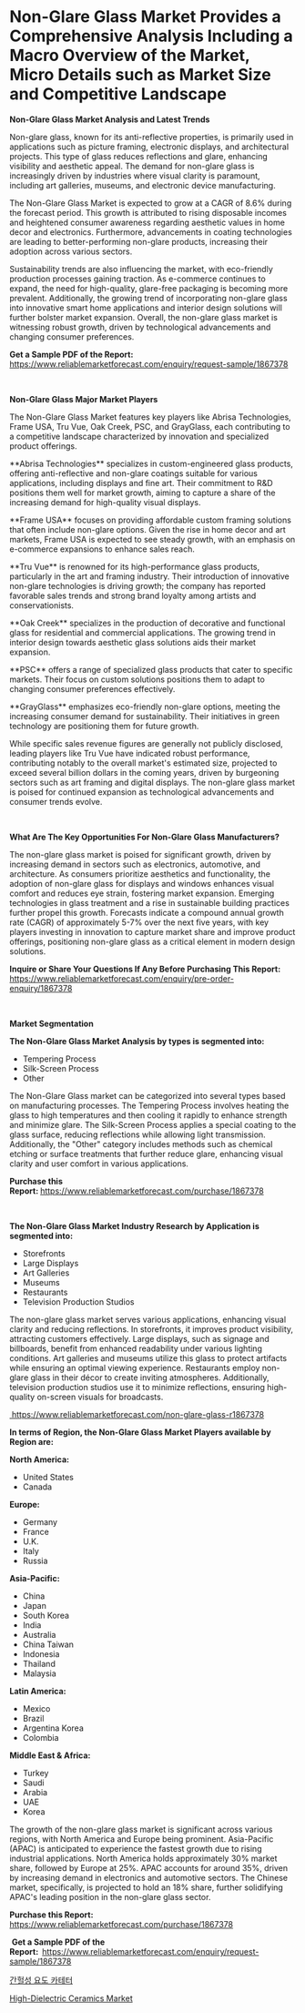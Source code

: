 <p><h1>Non-Glare Glass Market Provides a Comprehensive Analysis Including a Macro Overview of the Market, Micro Details such as Market Size and Competitive Landscape</h1></p><p><strong>Non-Glare Glass Market Analysis and Latest Trends</strong></p>
<p><p>Non-glare glass, known for its anti-reflective properties, is primarily used in applications such as picture framing, electronic displays, and architectural projects. This type of glass reduces reflections and glare, enhancing visibility and aesthetic appeal. The demand for non-glare glass is increasingly driven by industries where visual clarity is paramount, including art galleries, museums, and electronic device manufacturing.</p><p>The Non-Glare Glass Market is expected to grow at a CAGR of 8.6% during the forecast period. This growth is attributed to rising disposable incomes and heightened consumer awareness regarding aesthetic values in home decor and electronics. Furthermore, advancements in coating technologies are leading to better-performing non-glare products, increasing their adoption across various sectors.</p><p>Sustainability trends are also influencing the market, with eco-friendly production processes gaining traction. As e-commerce continues to expand, the need for high-quality, glare-free packaging is becoming more prevalent. Additionally, the growing trend of incorporating non-glare glass into innovative smart home applications and interior design solutions will further bolster market expansion. Overall, the non-glare glass market is witnessing robust growth, driven by technological advancements and changing consumer preferences.</p></p>
<p><strong>Get a Sample PDF of the Report:&nbsp;</strong> <a href="https://www.reliablemarketforecast.com/enquiry/request-sample/1867378?utm_campaign=1080&utm_medium=2&utm_source=Github&utm_content=ia&utm_term=04022025&utm_id=non-glare-glass">https://www.reliablemarketforecast.com/enquiry/request-sample/1867378</a></p>
<p>&nbsp;</p>
<p><strong>Non-Glare Glass Major Market Players</strong></p>
<p><p>The Non-Glare Glass Market features key players like Abrisa Technologies, Frame USA, Tru Vue, Oak Creek, PSC, and GrayGlass, each contributing to a competitive landscape characterized by innovation and specialized product offerings.</p><p>**Abrisa Technologies** specializes in custom-engineered glass products, offering anti-reflective and non-glare coatings suitable for various applications, including displays and fine art. Their commitment to R&D positions them well for market growth, aiming to capture a share of the increasing demand for high-quality visual displays.</p><p>**Frame USA** focuses on providing affordable custom framing solutions that often include non-glare options. Given the rise in home decor and art markets, Frame USA is expected to see steady growth, with an emphasis on e-commerce expansions to enhance sales reach. </p><p>**Tru Vue** is renowned for its high-performance glass products, particularly in the art and framing industry. Their introduction of innovative non-glare technologies is driving growth; the company has reported favorable sales trends and strong brand loyalty among artists and conservationists.</p><p>**Oak Creek** specializes in the production of decorative and functional glass for residential and commercial applications. The growing trend in interior design towards aesthetic glass solutions aids their market expansion.</p><p>**PSC** offers a range of specialized glass products that cater to specific markets. Their focus on custom solutions positions them to adapt to changing consumer preferences effectively.</p><p>**GrayGlass** emphasizes eco-friendly non-glare options, meeting the increasing consumer demand for sustainability. Their initiatives in green technology are positioning them for future growth.</p><p>While specific sales revenue figures are generally not publicly disclosed, leading players like Tru Vue have indicated robust performance, contributing notably to the overall market's estimated size, projected to exceed several billion dollars in the coming years, driven by burgeoning sectors such as art framing and digital displays. The non-glare glass market is poised for continued expansion as technological advancements and consumer trends evolve.</p></p>
<p>&nbsp;</p>
<p><strong>What Are The Key Opportunities For Non-Glare Glass Manufacturers?</strong></p>
<p><p>The non-glare glass market is poised for significant growth, driven by increasing demand in sectors such as electronics, automotive, and architecture. As consumers prioritize aesthetics and functionality, the adoption of non-glare glass for displays and windows enhances visual comfort and reduces eye strain, fostering market expansion. Emerging technologies in glass treatment and a rise in sustainable building practices further propel this growth. Forecasts indicate a compound annual growth rate (CAGR) of approximately 5-7% over the next five years, with key players investing in innovation to capture market share and improve product offerings, positioning non-glare glass as a critical element in modern design solutions.</p></p>
<p><strong>Inquire or Share Your Questions If Any Before Purchasing This Report:</strong> <a href="https://www.reliablemarketforecast.com/enquiry/pre-order-enquiry/1867378?utm_campaign=1080&utm_medium=2&utm_source=Github&utm_content=ia&utm_term=04022025&utm_id=non-glare-glass">https://www.reliablemarketforecast.com/enquiry/pre-order-enquiry/1867378</a></p>
<p>&nbsp;</p>
<p><strong>Market Segmentation</strong></p>
<p><strong>The Non-Glare Glass Market Analysis by types is segmented into:</strong></p>
<p><ul><li>Tempering Process</li><li>Silk-Screen Process</li><li>Other</li></ul></p>
<p><p>The Non-Glare Glass market can be categorized into several types based on manufacturing processes. The Tempering Process involves heating the glass to high temperatures and then cooling it rapidly to enhance strength and minimize glare. The Silk-Screen Process applies a special coating to the glass surface, reducing reflections while allowing light transmission. Additionally, the "Other" category includes methods such as chemical etching or surface treatments that further reduce glare, enhancing visual clarity and user comfort in various applications.</p></p>
<p><strong>Purchase this Report:&nbsp;</strong><a href="https://www.reliablemarketforecast.com/purchase/1867378?utm_campaign=1080&utm_medium=2&utm_source=Github&utm_content=ia&utm_term=04022025&utm_id=non-glare-glass">https://www.reliablemarketforecast.com/purchase/1867378</a></p>
<p>&nbsp;</p>
<p><strong>The Non-Glare Glass Market Industry Research by Application is segmented into:</strong></p>
<p><ul><li>Storefronts</li><li>Large Displays</li><li>Art Galleries</li><li>Museums</li><li>Restaurants</li><li>Television Production Studios</li></ul></p>
<p><p>The non-glare glass market serves various applications, enhancing visual clarity and reducing reflections. In storefronts, it improves product visibility, attracting customers effectively. Large displays, such as signage and billboards, benefit from enhanced readability under various lighting conditions. Art galleries and museums utilize this glass to protect artifacts while ensuring an optimal viewing experience. Restaurants employ non-glare glass in their décor to create inviting atmospheres. Additionally, television production studios use it to minimize reflections, ensuring high-quality on-screen visuals for broadcasts.</p></p>
<p><a href="https://www.reliablemarketforecast.com/non-glare-glass-r1867378?utm_campaign=1080&utm_medium=2&utm_source=Github&utm_content=ia&utm_term=04022025&utm_id=non-glare-glass">&nbsp;https://www.reliablemarketforecast.com/non-glare-glass-r1867378</a></p>
<p><strong>In terms of Region, the Non-Glare Glass Market Players available by Region are:</strong></p>
<p>
    <p> <strong> North America: </strong>
        <ul>
            <li>United States</li>
            <li>Canada</li>
        </ul>
        </p> 
    <p> <strong> Europe: </strong>
        <ul>
            <li>Germany</li>
            <li>France</li>
            <li>U.K.</li>
            <li>Italy</li>
            <li>Russia</li>
        </ul>
        </p> 
    <p> <strong> Asia-Pacific: </strong>
        <ul>
            <li>China</li>
            <li>Japan</li>
            <li>South Korea</li>
            <li>India</li>
            <li>Australia</li>
            <li>China Taiwan</li>
            <li>Indonesia</li>
            <li>Thailand</li>
            <li>Malaysia</li>
        </ul>
        </p> 
    <p> <strong> Latin America: </strong>
        <ul>
            <li>Mexico</li>
            <li>Brazil</li>
            <li>Argentina Korea</li>
            <li>Colombia</li>
        </ul>
        </p> 
    <p> <strong> Middle East & Africa: </strong>
        <ul>
            <li>Turkey</li>
            <li>Saudi</li>
            <li>Arabia</li>
            <li>UAE</li>
            <li>Korea</li>
        </ul>
    </p>
    </p>
<p><p>The growth of the non-glare glass market is significant across various regions, with North America and Europe being prominent. Asia-Pacific (APAC) is anticipated to experience the fastest growth due to rising industrial applications. North America holds approximately 30% market share, followed by Europe at 25%. APAC accounts for around 35%, driven by increasing demand in electronics and automotive sectors. The Chinese market, specifically, is projected to hold an 18% share, further solidifying APAC's leading position in the non-glare glass sector.</p></p>
<p><strong>Purchase this Report: </strong><a href="https://www.reliablemarketforecast.com/purchase/1867378?utm_campaign=1080&utm_medium=2&utm_source=Github&utm_content=ia&utm_term=04022025&utm_id=non-glare-glass">https://www.reliablemarketforecast.com/purchase/1867378</a></p>
<p>&nbsp;<strong>Get a Sample PDF of the Report:&nbsp;&nbsp;</strong><a href="https://www.reliablemarketforecast.com/enquiry/request-sample/1867378?utm_campaign=1080&utm_medium=2&utm_source=Github&utm_content=ia&utm_term=04022025&utm_id=non-glare-glass">https://www.reliablemarketforecast.com/enquiry/request-sample/1867378</a></p>
<p><strong></strong></p>
<p><p><a href="https://github.com/sougarounis/Market-Research-Report-List-6/blob/main/215674035324.md?utm_campaign=1080&utm_medium=2&utm_source=Github&utm_content=ia&utm_term=04022025&utm_id=non-glare-glass">간헐성 요도 카테터</a></p><p><a href="https://github.com/gdfhhhj/Market-Research-Report-List-7/blob/main/high-dielectric-ceramics-market.md?utm_campaign=1080&utm_medium=2&utm_source=Github&utm_content=ia&utm_term=04022025&utm_id=non-glare-glass">High-Dielectric Ceramics Market</a></p></p>